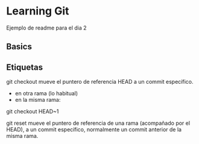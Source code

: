 # Learning Git

Ejemplo de readme para el dia 2

## Basics

## Etiquetas

git checkout  mueve el puntero de referencia HEAD a un commit específico.

- en otra rama (lo habitual)
- en la misma rama:

git checkout HEAD~1

git reset  mueve el puntero de referencia de una rama (acompañado por el HEAD), 
a un commit específico, normalmente un commit anterior de la misma rama. 
